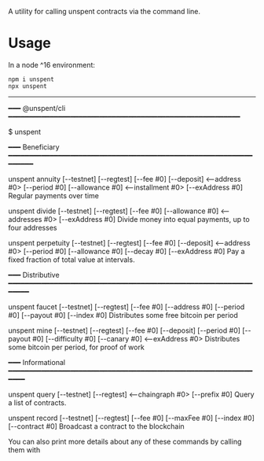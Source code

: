 A utility for calling unspent contracts via the command line.

# Usage

In a node ^16 environment:

    npm i unspent
    npx unspent

---

━━━ @unspent/cli ━━━━━━━━━━━━━━━━━━━━━━━━━━━━━━━━━━━━━━━━━━━━━━━━━━━━━━━━

$ unspent <command>

━━━ Beneficiary ━━━━━━━━━━━━━━━━━━━━━━━━━━━━━━━━━━━━━━━━━━━━━━━━━━━━━━━━━━━━━━━━━

unspent annuity [--testnet] [--regtest] [--fee #0] [--deposit] <--address #0> [--period #0] [--allowance #0] <--installment #0> [--exAddress #0]
Regular payments over time

unspent divide [--testnet] [--regtest] [--fee #0] [--allowance #0] <--addresses #0> [--exAddress #0]
Divide money into equal payments, up to four addresses

unspent perpetuity [--testnet] [--regtest] [--fee #0] [--deposit] <--address #0> [--period #0] [--allowance #0] [--decay #0] [--exAddress #0]
Pay a fixed fraction of total value at intervals.

━━━ Distributive ━━━━━━━━━━━━━━━━━━━━━━━━━━━━━━━━━━━━━━━━━━━━━━━━━━━━━━━━━━━━━━━━

unspent faucet [--testnet] [--regtest] [--fee #0] [--address #0] [--period #0] [--payout #0] [--index #0]
Distributes some free bitcoin per period

unspent mine [--testnet] [--regtest] [--fee #0] [--deposit] [--period #0] [--payout #0] [--difficulty #0] [--canary #0] <--exAddress #0>
Distributes some bitcoin per period, for proof of work

━━━ Informational ━━━━━━━━━━━━━━━━━━━━━━━━━━━━━━━━━━━━━━━━━━━━━━━━━━━━━━━━━━━━━━━

unspent query [--testnet] [--regtest] <--chaingraph #0> [--prefix #0]
Query a list of contracts.

unspent record [--testnet] [--regtest] [--fee #0] [--maxFee #0] [--index #0] [--contract #0]
Broadcast a contract to the blockchain

You can also print more details about any of these commands by calling them with
